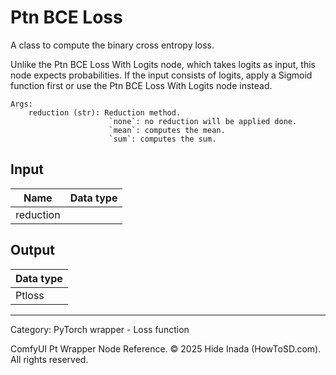 # Ptn BCE Loss
A class to compute the binary cross entropy loss.

Unlike the Ptn BCE Loss With Logits node, which takes logits as input, this node expects probabilities. If the input consists of logits, apply a Sigmoid function first or use the Ptn BCE Loss With Logits node instead.

    Args:  
        reduction (str): Reduction method.  
                          `none`: no reduction will be applied done.   
                          `mean`: computes the mean.  
                          `sum`: computes the sum.

## Input
| Name | Data type |
|---|---|
| reduction |  |

## Output
| Data type |
|---|
| Ptloss |

<HR>
Category: PyTorch wrapper - Loss function

ComfyUI Pt Wrapper Node Reference. © 2025 Hide Inada (HowToSD.com). All rights reserved.

